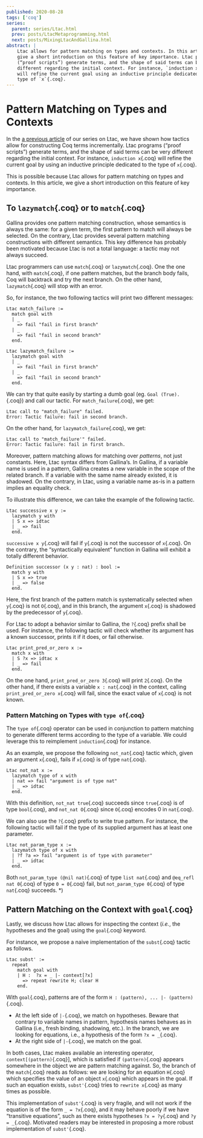 ```yaml
---
published: 2020-08-28
tags: ['coq']
series:
  parent: series/Ltac.html
  prev: posts/LtacMetaprogramming.html
  next: posts/MixingLtacAndGallina.html
abstract: |
    Ltac allows for pattern matching on types and contexts. In this article, we
    give a short introduction on this feature of key importance. Ltac programs
    (“proof scripts”) generate terms, and the shape of said terms can be very
    different regarding the initial context. For instance, `induction x`{.coq}
    will refine the current goal using an inductive principle dedicated to the
    type of `x`{.coq}.
---
```


# Pattern Matching on Types and Contexts

In the [a previous article](/posts/LtacMetaprogramming.html) of our series on
Ltac, we have shown how tactics allow for constructing Coq terms incrementally.
Ltac programs (“proof scripts”) generate terms, and the shape of said terms can
be very different regarding the initial context. For instance, `induction
x`{.coq} will refine the current goal by using an inductive principle dedicated to
the type of `x`{.coq}.

This is possible because Ltac allows for pattern matching on types and
contexts. In this article, we give a short introduction on this feature of
key importance.

## To `lazymatch`{.coq} or to `match`{.coq}

Gallina provides one pattern matching construction, whose semantics is always
the same: for a given term, the first pattern to match will always be selected.
On the contrary, Ltac provides several pattern matching constructions with
different semantics. This key difference has probably been motivated because
Ltac is not a total language: a tactic may not always succeed.

Ltac programmers can use `match`{.coq} or `lazymatch`{.coq}. One the one hand,
with `match`{.coq}, if one pattern matches, but the branch body fails, Coq will
backtrack and try the next branch. On the other hand, `lazymatch`{.coq} will
stop with an error.

So, for instance, the two following tactics will print two different messages:

```coq
Ltac match_failure :=
  match goal with
  | _
    => fail "fail in first branch"
  | _
    => fail "fail in second branch"
  end.

Ltac lazymatch_failure :=
  lazymatch goal with
  | _
    => fail "fail in first branch"
  | _
    => fail "fail in second branch"
  end.
```

We can try that quite easily by starting a dumb goal (eg. `Goal (True).`{.coq})
and call our tactic. For `match_failure`{.coq}, we get:

```
Ltac call to "match_failure" failed.
Error: Tactic failure: fail in second branch.
```

On the other hand, for `lazymatch_failure`{.coq}, we get:

```
Ltac call to "match_failure'" failed.
Error: Tactic failure: fail in first branch.
```

Moreover, pattern matching allows for matching over *patterns*, not just
constants. Here, Ltac syntax differs from Gallina’s. In Gallina, if a
variable name is used in a pattern, Gallina creates a new variable in the
scope of the related branch. If a variable with the same name already
existed, it is shadowed. On the contrary, in Ltac, using a variable name
as-is in a pattern implies an equality check.

To illustrate this difference, we can take the example of the following
tactic.

```coq
Ltac successive x y :=
  lazymatch y with
  | S x => idtac
  | _ => fail
  end.
```

`successive x y`{.coq} will fail if `y`{.coq} is not the successor of
`x`{.coq}. On the contrary, the “syntactically equivalent” function in Gallina
will exhibit a totally different behavior.

```coq
Definition successor (x y : nat) : bool :=
  match y with
  | S x => true
  | _ => false
  end.
```

Here, the first branch of the pattern match is systematically selected when
`y`{.coq} is not `O`{.coq}, and in this branch, the argument `x`{.coq} is shadowed by the
predecessor of `y`{.coq}.

For Ltac to adopt a behavior similar to Gallina, the `?`{.coq} prefix shall be
used. For instance, the following tactic will check whether its argument
has a known successor, prints it if it does, or fail otherwise.

```coq
Ltac print_pred_or_zero x :=
  match x with
  | S ?x => idtac x
  | _ => fail
  end.
```

On the one hand, `print_pred_or_zero 3`{.coq} will print `2`{.coq}. On the
other hand, if there exists a variable `x : nat`{.coq} in the context, calling
`print_pred_or_zero x`{.coq} will fail, since the exact value of `x`{.coq} is
not known.

### Pattern Matching on Types with `type of`{.coq}

The `type of`{.coq} operator can be used in conjunction to pattern matching to
generate different terms according to the type of a variable. We could
leverage this to reimplement `induction`{.coq} for instance.

As an example, we propose the following `not_nat`{.coq} tactic which, given an
argument `x`{.coq}, fails if `x`{.coq} is of type `nat`{.coq}.

```coq
Ltac not_nat x :=
  lazymatch type of x with
  | nat => fail "argument is of type nat"
  | _ => idtac
  end.
```

With this definition, `not_nat true`{.coq} succeeds since `true`{.coq} is of
type `bool`{.coq}, and `not_nat O`{.coq} since `O`{.coq} encodes $0$ in
`nat`{.coq}.

We can also use the `?`{.coq} prefix to write true pattern. For instance, the
following tactic will fail if the type of its supplied argument has at least
one parameter.

```coq
Ltac not_param_type x :=
  lazymatch type of x with
  | ?f ?a => fail "argument is of type with parameter"
  | _ => idtac
  end.
```

Both `not_param_type (@nil nat)`{.coq} of type `list nat`{.coq} and `@eq_refl
nat 0`{.coq} of type `0 = 0`{.coq} fail, but `not_param_type 0`{.coq} of type
`nat`{.coq} succeeds. *)

## Pattern Matching on the Context with `goal`{.coq}

Lastly, we discuss how Ltac allows for inspecting the context (*i.e.*, the
hypotheses and the goal) using the `goal`{.coq} keyword.

For instance, we propose a naive implementation of the `subst`{.coq} tactic
as follows.

```coq
Ltac subst' :=
  repeat
    match goal with
    | H :  ?x = _ |- context[?x]
      => repeat rewrite H; clear H
    end.
```

With `goal`{.coq}, patterns are of the form `H : (pattern), ... |-
(pattern)`{.coq}.

- At the left side of `|-`{.coq}, we match on hypotheses. Beware that
  contrary to variable names in pattern, hypothesis names behaves as in
  Gallina (i.e., fresh binding, shadowing, etc.). In the branch, we are
  looking for equations, i.e., a hypothesis of the form `?x = _`{.coq}.
- At the right side of `|-`{.coq}, we match on the goal.

In both cases, Ltac makes available an interesting operator,
`context[(pattern)`{.coq}], which is satisfied if `(pattern)`{.coq} appears somewhere in
the object we are pattern matching against. So, the branch of the `match`{.coq}
reads as follows: we are looking for an equation `H`{.coq} which specifies the
value of an object `x`{.coq} which appears in the goal. If such an equation
exists, `subst'`{.coq} tries to `rewrite x`{.coq} as many times as possible.

This implementation of `subst'`{.coq} is very fragile, and will not work if the
equation is of the form `_ = ?x`{.coq}, and it may behave poorly if we have
“transitive equations”, such as there exists hypotheses `?x = ?y`{.coq} and `?y
= _`{.coq}. Motivated readers may be interested in proposing a more robust
implementation of `subst'`{.coq}.
